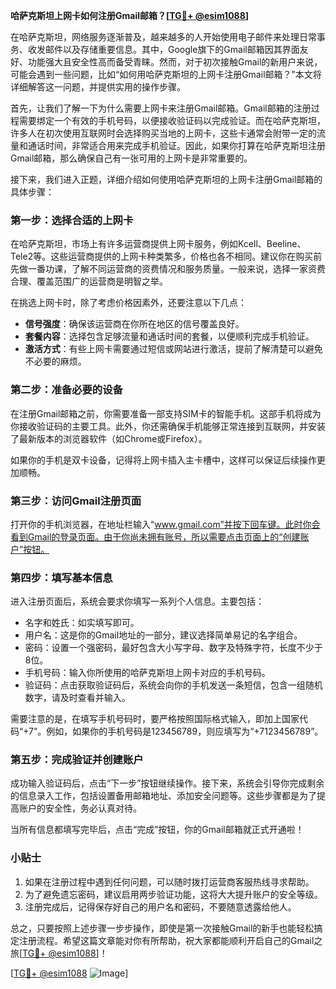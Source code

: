 **哈萨克斯坦上网卡如何注册Gmail邮箱？[[TG💪+ @esim1088](https://t.me/s/esim1088)]**

在哈萨克斯坦，网络服务逐渐普及，越来越多的人开始使用电子邮件来处理日常事务、收发邮件以及存储重要信息。其中，Google旗下的Gmail邮箱因其界面友好、功能强大且安全性高而备受青睐。然而，对于初次接触Gmail的新用户来说，可能会遇到一些问题，比如“如何用哈萨克斯坦的上网卡注册Gmail邮箱？”本文将详细解答这一问题，并提供实用的操作步骤。

首先，让我们了解一下为什么需要上网卡来注册Gmail邮箱。Gmail邮箱的注册过程需要绑定一个有效的手机号码，以便接收验证码以完成验证。而在哈萨克斯坦，许多人在初次使用互联网时会选择购买当地的上网卡，这些卡通常会附带一定的流量和通话时间，非常适合用来完成手机验证。因此，如果你打算在哈萨克斯坦注册Gmail邮箱，那么确保自己有一张可用的上网卡是非常重要的。

接下来，我们进入正题，详细介绍如何使用哈萨克斯坦的上网卡注册Gmail邮箱的具体步骤：

### 第一步：选择合适的上网卡

在哈萨克斯坦，市场上有许多运营商提供上网卡服务，例如Kcell、Beeline、Tele2等。这些运营商提供的上网卡种类繁多，价格也各不相同。建议你在购买前先做一番功课，了解不同运营商的资费情况和服务质量。一般来说，选择一家资费合理、覆盖范围广的运营商是明智之举。

在挑选上网卡时，除了考虑价格因素外，还要注意以下几点：
- **信号强度**：确保该运营商在你所在地区的信号覆盖良好。
- **套餐内容**：选择包含足够流量和通话时间的套餐，以便顺利完成手机验证。
- **激活方式**：有些上网卡需要通过短信或网站进行激活，提前了解清楚可以避免不必要的麻烦。

### 第二步：准备必要的设备

在注册Gmail邮箱之前，你需要准备一部支持SIM卡的智能手机。这部手机将成为你接收验证码的主要工具。此外，你还需确保手机能够正常连接到互联网，并安装了最新版本的浏览器软件（如Chrome或Firefox）。

如果你的手机是双卡设备，记得将上网卡插入主卡槽中，这样可以保证后续操作更加顺畅。

### 第三步：访问Gmail注册页面

打开你的手机浏览器，在地址栏输入“www.gmail.com”并按下回车键。此时你会看到Gmail的登录页面。由于你尚未拥有账号，所以需要点击页面上的“创建账户”按钮。

### 第四步：填写基本信息

进入注册页面后，系统会要求你填写一系列个人信息。主要包括：
- 名字和姓氏：如实填写即可。
- 用户名：这是你的Gmail地址的一部分，建议选择简单易记的名字组合。
- 密码：设置一个强密码，最好包含大小写字母、数字及特殊字符，长度不少于8位。
- 手机号码：输入你所使用的哈萨克斯坦上网卡对应的手机号码。
- 验证码：点击获取验证码后，系统会向你的手机发送一条短信，包含一组随机数字，请及时查看并输入。

需要注意的是，在填写手机号码时，要严格按照国际格式输入，即加上国家代码“+7”。例如，如果你的手机号码是123456789，则应填写为“+7123456789”。

### 第五步：完成验证并创建账户

成功输入验证码后，点击“下一步”按钮继续操作。接下来，系统会引导你完成剩余的信息录入工作，包括设置备用邮箱地址、添加安全问题等。这些步骤都是为了提高账户的安全性，务必认真对待。

当所有信息都填写完毕后，点击“完成”按钮，你的Gmail邮箱就正式开通啦！

### 小贴士

1. 如果在注册过程中遇到任何问题，可以随时拨打运营商客服热线寻求帮助。
2. 为了避免遗忘密码，建议启用两步验证功能，这将大大提升账户的安全等级。
3. 注册完成后，记得保存好自己的用户名和密码，不要随意透露给他人。

总之，只要按照上述步骤一步步操作，即使是第一次接触Gmail的新手也能轻松搞定注册流程。希望这篇文章能对你有所帮助，祝大家都能顺利开启自己的Gmail之旅[[TG💪+ @esim1088](https://t.me/s/esim1088)]！

[[TG💪+ @esim1088](https://t.me/s/esim1088) ![Image](https://i.postimg.cc/4NQfJmqS/Snipaste-2025-05-13-00-14-12.png)]